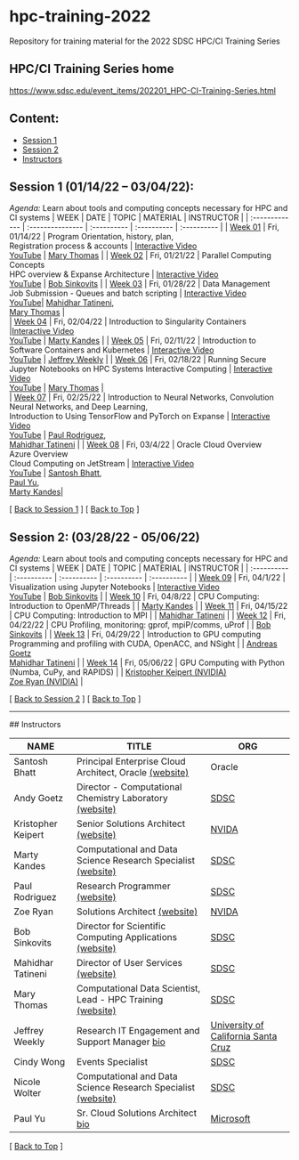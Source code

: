 # hpc-training-2022
Repository for training material for the 2022 SDSC HPC/CI Training Series

## HPC/CI Training Series home
https://www.sdsc.edu/event_items/202201_HPC-CI-Training-Series.html

## Content:<a name="top">
* [Session 1](#session1)
* [Session 2](#session2)
* [Instructors](#instructors)

## <a name="session1">**Session 1 (01/14/22 – 03/04/22):**
*Agenda:*
Learn about tools and computing concepts necessary for HPC and CI systems
| WEEK  | DATE | TOPIC | MATERIAL | INSTRUCTOR |
| :------------- |  :--------------- | :---------- | :---------- | :---------- |
| [Week 01](https://github.com/sdsc-hpc-training-org/hpc-training-2022/tree/main/week01_introduction)  | Fri, 01/14/22  | Program Orientation, history, plan, <br />Registration process & accounts  | [Interactive Video](https://education.sdsc.edu/training/interactive/hpc_user_training_2022/week1/) <br /> [YouTube](https://youtu.be/AmkfITLet2I) | [Mary Thomas](#thomas)   |
| [Week 02](https://github.com/sdsc-hpc-training-org/hpc-training-2022/tree/main/week02_par_pgm_cncpts)  | Fri, 01/21/22  | Parallel Computing Concepts  <br /> HPC overview & Expanse Architecture    | [Interactive Video](https://education.sdsc.edu/training/interactive/202201_parallel_computing_concepts/index.html) <br /> [YouTube](https://youtu.be/WWMAx88pwlU?t=3)  | [Bob Sinkovits](#sinkovits) |
| [Week 03](https://github.com/sdsc-hpc-training-org/hpc-training-2022/tree/main/week03_jobsub_datamgmt) | Fri, 01/28/22 | Data Management <br />  Job Submission - Queues and batch scripting  | [Interactive Video](https://education.sdsc.edu/training/interactive/hpc_user_training_2022/week3/) <br /> [YouTube](https://youtu.be/T1502m6VwW4)| [Mahidhar Tatineni](#tatineni),  <br /> [Mary Thomas](#thomas)  |  
| [Week 04](https://github.com/sdsc-hpc-training-org/hpc-training-2022/tree/main/week04_singularity)  | Fri, 02/04/22   | Introduction to Singularity Containers  |[Interactive Video](https://education.sdsc.edu/training/interactive/hpc_user_training_2022/week4/) <br /> [YouTube](https://youtu.be/GlBqtLP4EHA)   | [Marty Kandes](#kandes) |
| [Week 05](https://github.com/sdsc-hpc-training-org/hpc-training-2022/tree/main/week05_kubernetes) | Fri, 02/11/22   |  Introduction to Software Containers and Kubernetes   | [Interactive Video](https://education.sdsc.edu/training/interactive/hpc_user_training_2022/week5/) <br /> [YouTube](https://youtu.be/eKPfZQNPQIk)  | [Jeffrey Weekly](#weekley) |
| [Week 06](https://github.com/sdsc-hpc-training-org/hpc-training-2022/tree/main/week06_int_comp)   | Fri, 02/18/22 | Running Secure Jupyter Notebooks on HPC Systems Interactive Computing   | [Interactive Video](https://education.sdsc.edu/training/interactive/hpc_user_training_2022/week6/)  <br /> [YouTube](https://youtu.be/4sHy1mtp-pU)   | [Mary Thomas](#thomas)  |  
| [Week 07](https://github.com/sdsc-hpc-training-org/hpc-training-2022/tree/main/week07_ml_tensorflow_pytorch)   | Fri, 02/25/22   | Introduction to Neural Networks, Convolution Neural Networks, and Deep Learning, <br /> Introduction to Using TensorFlow and PyTorch on Expanse   | [Interactive Video](https://education.sdsc.edu/training/interactive/hpc_user_training_2022/week7/)  <br /> [YouTube](https://youtu.be/8LFfk-3MF9E)   | [Paul Rodriguez](rodriguez), <br /> [Mahidhar Tatineni](#tatineni) |
| [Week 08](week08_clouds_oracle_azure_jetstream)   | Fri, 03/4/22   | Oracle Cloud Overview </br> Azure Overview </br> Cloud Computing on JetStream   | [Interactive Video](https://education.sdsc.edu/training/interactive/hpc_user_training_2022/week8/)  <br /> [YouTube](https://youtu.be/eaJI5pzG-QQ)  | [Santosh Bhatt](#bhatt),  <br /> [Paul Yu](#paulyu),  <br /> [Marty Kandes](#kandes)|  

[ [Back to Session 1](#session1) ] [ [Back to Top](#top) ]

## <a name="session2">**Session 2: (03/28/22 - 05/06/22)**
*Agenda:*
Learn about tools and computing concepts necessary for HPC and CI systems
| WEEK  | DATE | TOPIC | MATERIAL | INSTRUCTOR |
| :---------- |  :---------- | :---------- | :---------- | :---------- |
| [Week 09](week09_viz_using_jupyter_notebooks) | Fri, 04/1/22 | Visualization using Jupyter Notebooks  | [Interactive Video](https://education.sdsc.edu/training/interactive/hpc_user_training_2022/week9/) <br> [YouTube](https://youtu.be/6MNLETH-UME)  | [Bob Sinkovits](#sinkovits) |
| [Week 10](week10_cpu_comp_openmp_threads) | Fri, 04/8/22 | CPU Computing: Introduction to OpenMP/Threads | | [Marty Kandes](#kandes) |
| [Week 11](week11_cpu_comp_mpi) | Fri, 04/15/22	| CPU Computing: Introduction to MPI | |  [Mahidhar Tatineni](#tatineni) |
| [Week 12](week12_cpu_profiling) | Fri, 04/22/22	| CPU Profiling, monitoring: gprof, mpiP/comms, uProf | | [Bob Sinkovits](#sinkovits) |
| [Week 13](week13_gpu_comp_and_prof) | Fri, 04/29/22  | Introduction to GPU computing <br /> Programming and profiling with CUDA, OpenACC, and NSight  | | [Andreas Goetz](#goetz) <br /> [Mahidhar Tatineni](#tatineni) |
| [Week 14](week14_gpu_comp_python) | Fri, 05/06/22   | GPU Computing with Python (Numba, CuPy, and RAPIDS) | | [Kristopher Keipert (NVIDIA)](#keipert)  <br />   [Zoe Ryan (NVIDIA)](#zryan) |


[ [Back to Session 2](#session2) ] [ [Back to Top](#top) ]

<hr>
## Instructors<a name="instructors"></a>

| **NAME** | **TITLE** | **ORG** |
| ---------------------------------- | ----------- | ----------- |
| Santosh Bhatt<a name="bhatt"></a>  |  Principal Enterprise Cloud Architect, Oracle [(website)](https://www.linkedin.com/in/santosh-bhatt-54b84113a/) |  Oracle |
| Andy Goetz<a name="goetz"></a>  |  Director -  Computational Chemistry Laboratory [(website)](https://www.sdsc.edu/research/researcher_spotlight/goetz_andreas.html) |  [SDSC](https://sdsc.edu) |
| Kristopher Keipert <a name="keipert"></a>  | Senior Solutions Architect   [(website)](https://www.linkedin.com/in/keipert/) |  [NVIDA](https://nvidia.com) |
| Marty Kandes<a name="kandes"></a>  |  Computational and Data Science Research Specialist [(website)](https://www.linkedin.com/in/marty-kandes-b53a34144/) |  [SDSC](https://sdsc.edu) |
| Paul Rodriguez<a name="rodriguez"></a>  |  Research Programmer [(website)](https://www.coursera.org/instructor/~13847302) |  [SDSC](https://sdsc.edu) |
| Zoe Ryan<a name="zryan"></a>  |  Solutions Architect  [(website)](https://www.linkedin.com/in/zoe-ryan/) |  [NVIDA](https://nvidia.com) |
| Bob Sinkovits<a name="sinkovits"></a>  | Director for Scientific Computing Applications [(website)](https://www.sdsc.edu/research/researcher_spotlight/sinkovits_robert.html) | [SDSC](https://sdsc.edu)|
| Mahidhar Tatineni<a name="tatineni"></a> | Director of User Services [(website)](https://www.sdsc.edu/research/researcher_spotlight/tatineni_mahidhar.html)   |  [SDSC](https://sdsc.edu) |
| Mary Thomas<a name="thomas"></a>  | Computational Data Scientist, Lead -  HPC Training  [(website)]( https://www.sdsc.edu/research/researcher_spotlight/thomas_mary.html)| [SDSC](https://sdsc.edu) |
| Jeffrey Weekly<a name="weekley"></a> | Research IT Engagement and Support Manager [bio](https://campusdirectory.ucsc.edu/cd_detail?uid=jweekley) | [University of California Santa Cruz](https://www.ucsc.edu/) |
| Cindy Wong | Events Specialist | [SDSC](https://sdsc.edu) |
| Nicole Wolter | Computational and Data Science Research Specialist [(website)](https://www.linkedin.com/in/nicole-wolter-bbb94a3/)| [SDSC](https://sdsc.edu) |
| Paul Yu<a name="paulyu"></a> | Sr. Cloud Solutions Architect  [bio](https://www.linkedin.com/in/yupaul/) | [Microsoft](https://azure.microsoft.com/en-us/) |

[ [Back to Top](#top) ]

